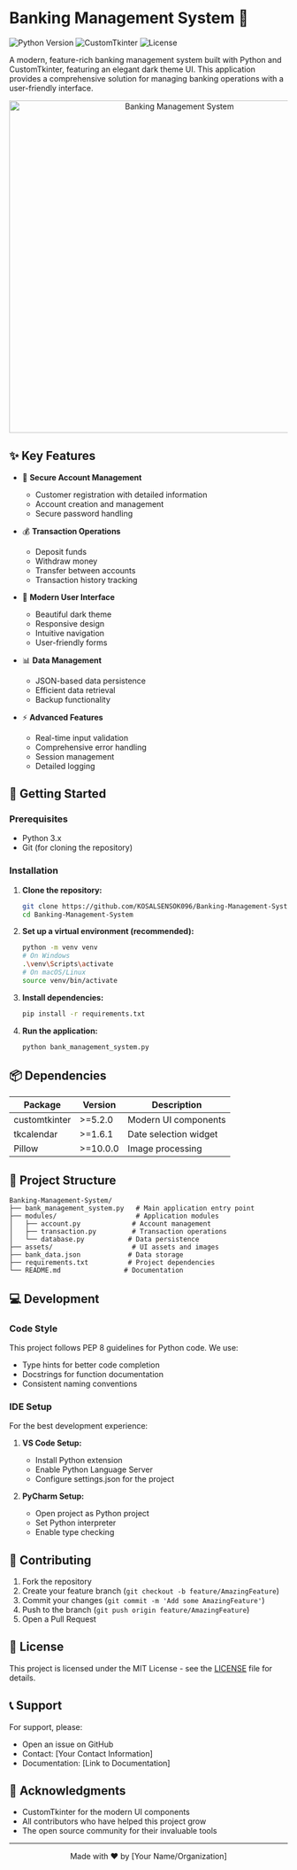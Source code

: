 # Banking Management System 🏦

![Python Version](https://img.shields.io/badge/python-3.x-blue.svg)
![CustomTkinter](https://img.shields.io/badge/UI-CustomTkinter-blue.svg)
![License](https://img.shields.io/badge/license-MIT-green.svg)

A modern, feature-rich banking management system built with Python and CustomTkinter, featuring an elegant dark theme UI. This application provides a comprehensive solution for managing banking operations with a user-friendly interface.

<div align="center">
  <img src="screenshots/main.png" alt="Banking Management System" width="600"/>
</div>

## ✨ Key Features

- 🔐 **Secure Account Management**
  - Customer registration with detailed information
  - Account creation and management
  - Secure password handling

- 💰 **Transaction Operations**
  - Deposit funds
  - Withdraw money
  - Transfer between accounts
  - Transaction history tracking

- 🎨 **Modern User Interface**
  - Beautiful dark theme
  - Responsive design
  - Intuitive navigation
  - User-friendly forms

- 📊 **Data Management**
  - JSON-based data persistence
  - Efficient data retrieval
  - Backup functionality

- ⚡ **Advanced Features**
  - Real-time input validation
  - Comprehensive error handling
  - Session management
  - Detailed logging

## 🚀 Getting Started

### Prerequisites

- Python 3.x
- Git (for cloning the repository)

### Installation

1. **Clone the repository:**
   ```bash
   git clone https://github.com/KOSALSENSOK096/Banking-Management-System.rar.git
   cd Banking-Management-System
   ```

2. **Set up a virtual environment (recommended):**
   ```bash
   python -m venv venv
   # On Windows
   .\venv\Scripts\activate
   # On macOS/Linux
   source venv/bin/activate
   ```

3. **Install dependencies:**
   ```bash
   pip install -r requirements.txt
   ```

4. **Run the application:**
   ```bash
   python bank_management_system.py
   ```

## 📦 Dependencies

| Package | Version | Description |
|---------|---------|-------------|
| customtkinter | >=5.2.0 | Modern UI components |
| tkcalendar | >=1.6.1 | Date selection widget |
| Pillow | >=10.0.0 | Image processing |

## 📁 Project Structure

```
Banking-Management-System/
├── bank_management_system.py   # Main application entry point
├── modules/                    # Application modules
│   ├── account.py             # Account management
│   ├── transaction.py         # Transaction operations
│   └── database.py           # Data persistence
├── assets/                    # UI assets and images
├── bank_data.json            # Data storage
├── requirements.txt          # Project dependencies
└── README.md                # Documentation
```

## 💻 Development

### Code Style

This project follows PEP 8 guidelines for Python code. We use:
- Type hints for better code completion
- Docstrings for function documentation
- Consistent naming conventions

### IDE Setup

For the best development experience:

1. **VS Code Setup:**
   - Install Python extension
   - Enable Python Language Server
   - Configure settings.json for the project

2. **PyCharm Setup:**
   - Open project as Python project
   - Set Python interpreter
   - Enable type checking

## 🤝 Contributing

1. Fork the repository
2. Create your feature branch (`git checkout -b feature/AmazingFeature`)
3. Commit your changes (`git commit -m 'Add some AmazingFeature'`)
4. Push to the branch (`git push origin feature/AmazingFeature`)
5. Open a Pull Request

## 📝 License

This project is licensed under the MIT License - see the [LICENSE](LICENSE) file for details.

## 📞 Support

For support, please:
- Open an issue on GitHub
- Contact: [Your Contact Information]
- Documentation: [Link to Documentation]

## 🙏 Acknowledgments

- CustomTkinter for the modern UI components
- All contributors who have helped this project grow
- The open source community for their invaluable tools

---

<div align="center">
  Made with ❤️ by [Your Name/Organization]
</div>